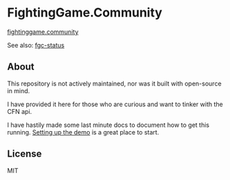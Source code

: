 # FightingGame.Community

[fightinggame.community](http://fightinggame.community)

See also: [fgc-status](https://github.com/mpaulweeks/fgc-status)

## About

This repository is not actively maintained, nor was it built with open-source in mind.

I have provided it here for those who are curious and want to tinker with the CFN api.

I have hastily made some last minute docs to document how to get this running. [Setting up the demo](demo/README.md) is a great place to start.

## License

MIT